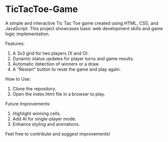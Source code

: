 # TicTacToe-Game

A simple and interactive Tic Tac Toe game created using HTML, CSS, and JavaScript. This project showcases basic web development skills and game logic implementation.

Features:

1. A 3x3 grid for two players (X and O).
2. Dynamic status updates for player turns and game results.
3. Automatic detection of winners or a draw.
4. A "Restart" button to reset the game and play again.

How to Use:

1. Clone the repository.
2. Open the index.html file in a browser to play.

Future Improvements: 

1. Highlight winning cells.
2. Add AI for single-player mode.
2. Enhance styling and animations.

Feel free to contribute and suggest improvements!

